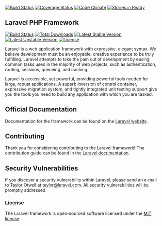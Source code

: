 [![Build Status](https://travis-ci.org/bigplants/laravel5_trial.svg)](https://travis-ci.org/bigplants/laravel5_trial)
[![Coverage Status](https://coveralls.io/repos/bigplants/laravel5_trial/badge.svg?branch=master&service=github)](https://coveralls.io/github/bigplants/laravel5_trial?branch=master)
[![Code Climate](https://codeclimate.com/repos/567e987bcb13131137000115/badges/059bcd51e13fcbf0ed99/gpa.svg)](https://codeclimate.com/repos/567e987bcb13131137000115/feed)
[![Stories in Ready](https://badge.waffle.io/bigplants/laravel5_trial.png?label=ready&title=Ready)](https://waffle.io/bigplants/laravel5_trial)
## Laravel PHP Framework

[![Build Status](https://travis-ci.org/laravel/framework.svg)](https://travis-ci.org/laravel/framework)
[![Total Downloads](https://poser.pugx.org/laravel/framework/d/total.svg)](https://packagist.org/packages/laravel/framework)
[![Latest Stable Version](https://poser.pugx.org/laravel/framework/v/stable.svg)](https://packagist.org/packages/laravel/framework)
[![Latest Unstable Version](https://poser.pugx.org/laravel/framework/v/unstable.svg)](https://packagist.org/packages/laravel/framework)
[![License](https://poser.pugx.org/laravel/framework/license.svg)](https://packagist.org/packages/laravel/framework)

Laravel is a web application framework with expressive, elegant syntax. We believe development must be an enjoyable, creative experience to be truly fulfilling. Laravel attempts to take the pain out of development by easing common tasks used in the majority of web projects, such as authentication, routing, sessions, queueing, and caching.

Laravel is accessible, yet powerful, providing powerful tools needed for large, robust applications. A superb inversion of control container, expressive migration system, and tightly integrated unit testing support give you the tools you need to build any application with which you are tasked.

## Official Documentation

Documentation for the framework can be found on the [Laravel website](http://laravel.com/docs).

## Contributing

Thank you for considering contributing to the Laravel framework! The contribution guide can be found in the [Laravel documentation](http://laravel.com/docs/contributions).

## Security Vulnerabilities

If you discover a security vulnerability within Laravel, please send an e-mail to Taylor Otwell at taylor@laravel.com. All security vulnerabilities will be promptly addressed.

### License

The Laravel framework is open-sourced software licensed under the [MIT license](http://opensource.org/licenses/MIT)
